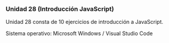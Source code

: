 ### Unidad 28 (Introducción JavaScript)

Unidad 28 consta de 10 ejercicios de introducción a JavaScript.

Sistema operativo: Microsoft Windows / Visual Studio Code
